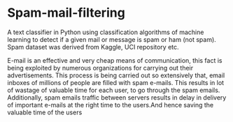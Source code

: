 # Spam-mail-filtering
A text classifier in Python using classification algorithms of machine learning to detect if a given mail or message is spam or ham (not spam). Spam dataset was derived from Kaggle, UCI repository etc.   

E-mail is an effective and very cheap means of communication, this fact is being exploited by numerous organizations for carrying out their advertisements. This process is being carried out so extensively that, email inboxes of millions of people are filled with spam e-mails. This results in lot of wastage of valuable time for each user, to go through the spam emails. Additionally, spam emails traffic between servers results in delay in delivery of important e-mails at the right time to the users.And hence saving the valuable time of the users


